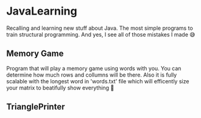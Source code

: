 # JavaLearning
Recalling and learning new stuff about Java. The most simple programs to train structural programming. And yes, I see all of those mistakes I made :sweat_smile:

## Memory Game
Program that will play a memory game using words with you. You can determine how much rows and collumns will be there. 
Also it is fully scalable with the longest word in 'words.txt' file which will efficently size your matrix to beatifully show everything :star_struck:

## TrianglePrinter
